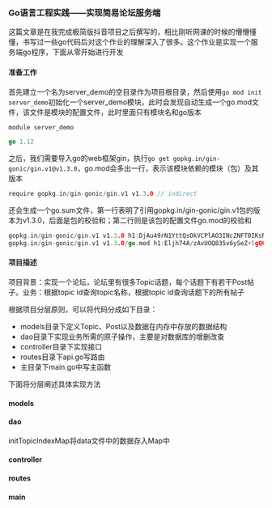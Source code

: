 ### Go语言工程实践——实现简易论坛服务端

这篇文章是在我完成极简版抖音项目之后撰写的，相比刚听网课的时候的懵懵懂懂，书写过一些go代码后对这个作业的理解深入了很多。这个作业是实现一个服务端go程序，下面从零开始进行开发

#### 准备工作

首先建立一个名为server_demo的空目录作为项目根目录，然后使用`go mod init server_demo`初始化一个server_demo模块，此时会发现自动生成一个go.mod文件，该文件是模块的配置文件，此时里面只有模块名和go版本

```go
module server_demo

go 1.12
```

之后，我们需要导入go的web框架gin，执行`go get gopkg.in/gin-gonic/gin.v1@v1.3.0`，go.mod会多出一行，表示该模块依赖的模块（包）及其版本

```go
require gopkg.in/gin-gonic/gin.v1 v1.3.0 // indirect
```

还会生成一个go.sum文件，第一行表明了引用gopkg.in/gin-gonic/gin.v1包的版本为v1.3.0，后面是包的校验和；第二行则是该包的配置文件go.mod的校验和

```go
gopkg.in/gin-gonic/gin.v1 v1.3.0 h1:DjAu49rN1YttQsOkVCPlAO3INcZNFT0IKsNVMk5MRT4=
gopkg.in/gin-gonic/gin.v1 v1.3.0/go.mod h1:Eljh74A/zAvUOQ835v6ySeZ+5gQG6tKjbZTaZ9iWU3A=
```

#### 项目描述

项目背景：实现一个论坛，论坛里有很多Topic话题，每个话题下有若干Post帖子。业务：根据topic id查询topic名称，根据topic id查询话题下的所有帖子

根据项目分层原则，可以将代码分成如下目录：

- models目录下定义Topic、Post以及数据在内存中存放的数据结构
- dao目录下实现业务所需的原子操作，主要是对数据库的增删改查
- controller目录下实现接口
- routes目录下api.go写路由
- 主目录下main.go中写主函数

下面将分层阐述具体实现方法

#### models

#### dao

initTopicIndexMap将data文件中的数据存入Map中

#### controller

#### routes

#### main